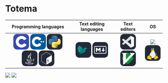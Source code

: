 # Totema
| Programming languages | Text editing languages | Text editors | OS |
|:---------------------:|:----------------------:|:------------:|:--:|
|<img src="https://github.com/tandpfun/skill-icons/blob/main/icons/C.svg" height=50/> <img src="https://github.com/tandpfun/skill-icons/blob/main/icons/CPP.svg" height=50/> <img src="https://github.com/tandpfun/skill-icons/blob/main/icons/Python-Dark.svg" height=50/> <img src="https://github.com/tandpfun/skill-icons/blob/main/icons/Java-Dark.svg" height=50/> <img src="https://raw.githubusercontent.com/tandpfun/skill-icons/65dea6c4eaca7da319e552c09f4cf5a9a8dab2c8/icons/Bash-Dark.svg" height=50 />|<img src="https://github.com/tandpfun/skill-icons/blob/main/icons/LaTeX-Dark.svg" height=50/> <img src="https://github.com/tandpfun/skill-icons/blob/main/icons/Markdown-Dark.svg" height=50/>|<img src="https://github.com/tandpfun/skill-icons/blob/main/icons/VSCode-Dark.svg" height=50/> <img src="https://raw.githubusercontent.com/tandpfun/skill-icons/65dea6c4eaca7da319e552c09f4cf5a9a8dab2c8/icons/VIM-Dark.svg" height=50 />|<img src="https://github.com/tandpfun/skill-icons/blob/main/icons/Windows-Dark.svg" height=50/> <img src="https://github.com/tandpfun/skill-icons/blob/main/icons/Linux-Dark.svg" height=50/>|

<img src="https://github-readme-stats.vercel.app/api/top-langs/?username=TotemaM&layout=compact&theme=dark" height="160"/> <img src="https://leetcard.jacoblin.cool/TotemaM" height="161"/>
